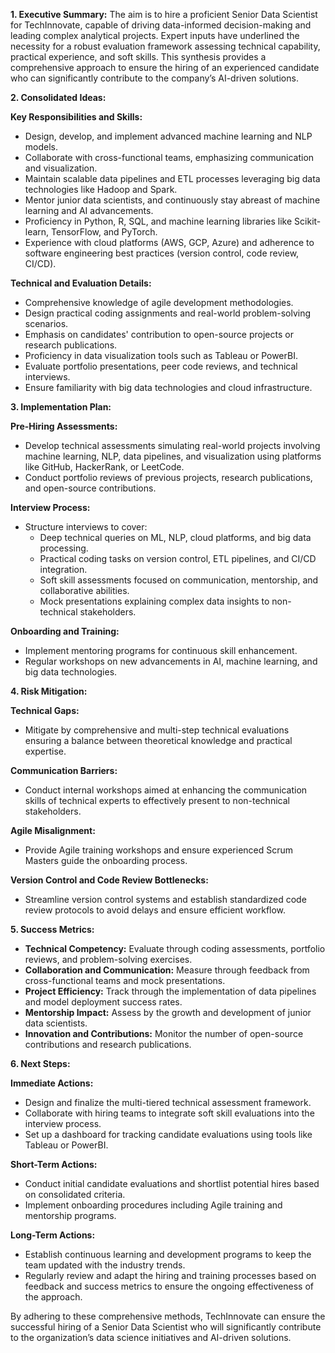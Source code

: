 **1. Executive Summary:**
The aim is to hire a proficient Senior Data Scientist for TechInnovate, capable of driving data-informed decision-making and leading complex analytical projects. Expert inputs have underlined the necessity for a robust evaluation framework assessing technical capability, practical experience, and soft skills. This synthesis provides a comprehensive approach to ensure the hiring of an experienced candidate who can significantly contribute to the company’s AI-driven solutions.

**2. Consolidated Ideas:**

**Key Responsibilities and Skills:**
- Design, develop, and implement advanced machine learning and NLP models.
- Collaborate with cross-functional teams, emphasizing communication and visualization.
- Maintain scalable data pipelines and ETL processes leveraging big data technologies like Hadoop and Spark.
- Mentor junior data scientists, and continuously stay abreast of machine learning and AI advancements.
- Proficiency in Python, R, SQL, and machine learning libraries like Scikit-learn, TensorFlow, and PyTorch.
- Experience with cloud platforms (AWS, GCP, Azure) and adherence to software engineering best practices (version control, code review, CI/CD).

**Technical and Evaluation Details:**
- Comprehensive knowledge of agile development methodologies.
- Design practical coding assignments and real-world problem-solving scenarios.
- Emphasis on candidates' contribution to open-source projects or research publications.
- Proficiency in data visualization tools such as Tableau or PowerBI.
- Evaluate portfolio presentations, peer code reviews, and technical interviews.
- Ensure familiarity with big data technologies and cloud infrastructure.

**3. Implementation Plan:**

**Pre-Hiring Assessments:**
- Develop technical assessments simulating real-world projects involving machine learning, NLP, data pipelines, and visualization using platforms like GitHub, HackerRank, or LeetCode.
- Conduct portfolio reviews of previous projects, research publications, and open-source contributions.

**Interview Process:**
- Structure interviews to cover:
   * Deep technical queries on ML, NLP, cloud platforms, and big data processing.
   * Practical coding tasks on version control, ETL pipelines, and CI/CD integration.
   * Soft skill assessments focused on communication, mentorship, and collaborative abilities.
   * Mock presentations explaining complex data insights to non-technical stakeholders.

**Onboarding and Training:**
- Implement mentoring programs for continuous skill enhancement.
- Regular workshops on new advancements in AI, machine learning, and big data technologies.

**4. Risk Mitigation:**

**Technical Gaps:**
- Mitigate by comprehensive and multi-step technical evaluations ensuring a balance between theoretical knowledge and practical expertise.

**Communication Barriers:**
- Conduct internal workshops aimed at enhancing the communication skills of technical experts to effectively present to non-technical stakeholders.

**Agile Misalignment:**
- Provide Agile training workshops and ensure experienced Scrum Masters guide the onboarding process.

**Version Control and Code Review Bottlenecks:**
- Streamline version control systems and establish standardized code review protocols to avoid delays and ensure efficient workflow.

**5. Success Metrics:**
- **Technical Competency:** Evaluate through coding assessments, portfolio reviews, and problem-solving exercises.
- **Collaboration and Communication:** Measure through feedback from cross-functional teams and mock presentations.
- **Project Efficiency:** Track through the implementation of data pipelines and model deployment success rates.
- **Mentorship Impact:** Assess by the growth and development of junior data scientists.
- **Innovation and Contributions:** Monitor the number of open-source contributions and research publications.

**6. Next Steps:**

**Immediate Actions:**
- Design and finalize the multi-tiered technical assessment framework.
- Collaborate with hiring teams to integrate soft skill evaluations into the interview process.
- Set up a dashboard for tracking candidate evaluations using tools like Tableau or PowerBI.

**Short-Term Actions:**
- Conduct initial candidate evaluations and shortlist potential hires based on consolidated criteria.
- Implement onboarding procedures including Agile training and mentorship programs.

**Long-Term Actions:**
- Establish continuous learning and development programs to keep the team updated with the industry trends.
- Regularly review and adapt the hiring and training processes based on feedback and success metrics to ensure the ongoing effectiveness of the approach.

By adhering to these comprehensive methods, TechInnovate can ensure the successful hiring of a Senior Data Scientist who will significantly contribute to the organization’s data science initiatives and AI-driven solutions.